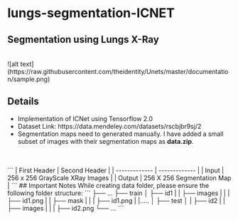 # lungs-segmentation-ICNET

<h2>Segmentation using Lungs X-Ray </h2><br>
![alt text](https://raw.githubusercontent.com/theidentity/Unets/master/documentation/sample.png)

## Details
<ul>
  <li>Implementation of ICNet using Tensorflow 2.0</li>
  <li>Dataset Link: https://data.mendeley.com/datasets/rscbjbr9sj/2</li>
  <li>Segmentation maps need to generated manually. I have added a small subset of images with their segmentation maps as <b>data.zip</b>.</li>
</ul>
<br>
<br>
```
| First Header  | Second Header |
| ------------- | ------------- |
| Input  | 256 x 256 GrayScale XRay Images  |
| Output  | 256 X 256 Segmentation Map |
```
## Important Notes
While creating data folder, please ensure the following folder structure:
```
    ├── ...
    ├── train                    
    │   ├── id1
    |   |   ├── images
    |   |   |   ├── id1.png
    |   |   ├── mask
    |   |   |   ├── id1.png
    |   |.....
    │   ├── test         
    │   |   ├── id2
    |   |   ├── images
    |   |   |   ├── id2.png               
    └── ...
```
